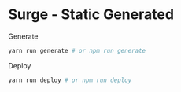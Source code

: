 # Surge - Static Generated

Generate

```bash
yarn run generate # or npm run generate
```

Deploy

```bash
yarn run deploy # or npm run deploy
```

